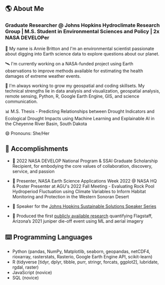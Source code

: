 ## 🌎 About Me

### **Graduate Researcher @ Johns Hopkins Hydroclimate Research Group | M.S. Student in Environmental Sciences and Policy | 2x NASA DEVELOPer**

👋 My name is Annie Britton and I'm an environmental scientist passionate about digging into Earth science data to explore questions about our planet.

🛰️ I'm currently working on a NASA-funded project using Earth observations to improve methods available for estimating the health damages of extreme weather events. 

🌱 I'm always working to grow my geospatial and coding skillsets. My technical strengths lie in data analysis and visualization, geospatial analysis, remote sensing, Python, R, Google Earth Engine, GIS, and science communication.

📊 M.S. Thesis - Predicting Relationships between Drought Indicators and Ecological Drought Impacts using Machine Learning and Explainable AI in the Cheyenne River Basin, South Dakota

😄 Pronouns: She/Her

## 🏅 Accomplishments

- 🚀 2022 NASA DEVELOP National Program & SSAI Graduate Scholarship Recipient, for embodying the core values of collaboration, discovery, service, and passion

- 🌵 Presenter,	NASA Earth Science Applications Week 2022 @ NASA HQ & Poster Presenter at AGU's 2022 Fall Meeting - Evaluating Rock Pool Hydroperiod Fluctuation using Climate Variables to Inform Habitat Monitoring and Protection in the Western Sonoran Desert

- 📣 Speaker for the [Johns Hopkins Sustainable Solutions Speaker Series](https://www.linkedin.com/events/sustainablesolutions-expandingh7011097329982152704/about/)

- 🍃 Produced the first [publicly available research](https://www.knau.org/knau-and-arizona-news/2022-05-02/satellite-imagery-reveals-unprecedented-die-off-of-junipers-in-northern-arizona) quantifying Flagstaff, Arizona’s 2021 juniper die-off event using ML and aerial imagery

## ⌨️ Programming Languages
- Python (pandas, NumPy, Matplotlib, seaborn, geopandas, netCDF4, rioxarray, rasterstats, Rasterio, Google Earth Engine API, scikit-learn)
- R (tidyverse [tidyr, dplyr, tibble, purr, stringr, forcats, ggplot2], lubridate, rgdal, raster)
- JavaScript (novice)
- SQL (novice)
